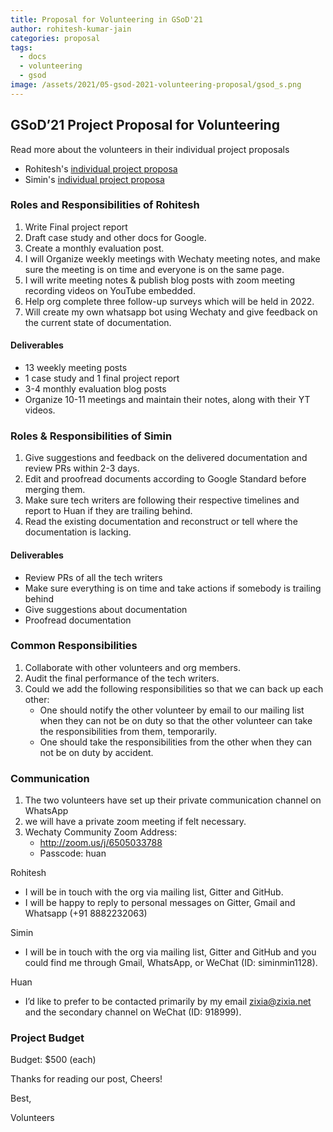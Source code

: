 ```yaml
---
title: Proposal for Volunteering in GSoD'21
author: rohitesh-kumar-jain
categories: proposal
tags:
  - docs
  - volunteering
  - gsod
image: /assets/2021/05-gsod-2021-volunteering-proposal/gsod_s.png
---
```


## GSoD’21 Project Proposal for Volunteering

Read more about the volunteers in their individual project proposals

* Rohitesh's [individual project proposa](https://wechaty.js.org/2021/05/04/rohitesh-applicant-for-volunteering-gsod/)
* Simin's [individual project proposa](https://wechaty.js.org/2021/05/04/gsod21-simin-proposal/)

### Roles and Responsibilities of Rohitesh

1) Write Final project report
2) Draft case study and other docs for Google.
3) Create a monthly evaluation post.
4) I will Organize weekly meetings with Wechaty meeting notes, and make sure the meeting is on time and everyone is on the same page.
5) I will write meeting notes & publish blog posts with zoom meeting recording videos on YouTube embedded.
6) Help org complete three follow-up surveys which will be held in 2022.
7) Will create my own whatsapp bot using Wechaty and give feedback on the current state of documentation.

#### Deliverables

* 13 weekly meeting posts
* 1 case study and 1 final project report
* 3-4 monthly evaluation blog posts
* Organize 10-11 meetings and maintain their notes, along with their YT videos.

### Roles & Responsibilities of Simin

1) Give suggestions and feedback on the delivered documentation and review PRs within 2-3 days.
2) Edit and proofread documents according to Google Standard before merging them.
3) Make sure tech writers are following their respective timelines and report to Huan if they are trailing behind.
4) Read the existing documentation and reconstruct or tell where the documentation is lacking.

#### Deliverables

* Review PRs of all the tech writers
* Make sure everything is on time and take actions if somebody is trailing behind
* Give suggestions about documentation
* Proofread documentation

### Common Responsibilities

1) Collaborate with other volunteers and org members.
2) Audit the final performance of the tech writers.
3) Could we add the following responsibilities so that we can back up each other:
    * One should notify the other volunteer by email to our mailing list when they can not be on duty so that the other volunteer can take the responsibilities from them, temporarily.
    * One should take the responsibilities from the other when they can not be on duty by accident.

### Communication

1) The two volunteers have set up their private communication channel on WhatsApp
2) we will have a private zoom meeting if felt necessary.
3) Wechaty Community Zoom Address:
    * <http://zoom.us/j/6505033788>
    * Passcode: huan

Rohitesh

* I will be in touch with the org via mailing list, Gitter and GitHub.
* I will be happy to reply to personal messages on Gitter, Gmail and Whatsapp (+91 8882232063)

Simin

* I will be in touch with the org via mailing list, Gitter and GitHub and you could find me through Gmail, WhatsApp, or WeChat (ID: siminmin1128).

Huan

* I’d like to prefer to be contacted primarily by my email zixia@zixia.net and the secondary channel on WeChat (ID: 918999).

### Project Budget

Budget: $500 (each)

Thanks for reading our post, Cheers!

Best,

Volunteers
